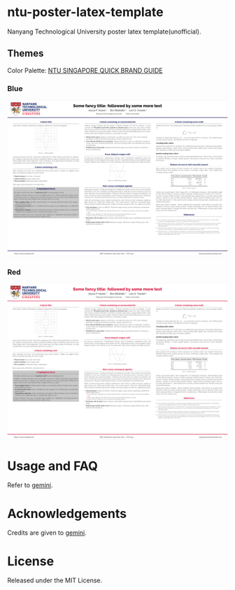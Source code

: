 # ntu-poster-latex-template
Nanyang Technological University poster latex template(unofficial). 

## Themes
Color Palette: [NTU SINGAPORE QUICK BRAND GUIDE](https://www3.ntu.edu.sg/CorpComms2/NTU%20Quick%20Brand%20Guide%202018.pdf)
### Blue
<p align="center">
<a href="https://raw.githubusercontent.com/tao-bai/ntu-poster-latex-template/main/assets/ntu-poster-blue.pdf">
<img src="https://raw.githubusercontent.com/tao-bai/ntu-poster-latex-template/main/assets/blue-poster.png">
</a>
</p>

### Red
<p align="center">
<a href="https://raw.githubusercontent.com/tao-bai/ntu-poster-latex-template/main/assets/ntu-poster-red.pdf">
<img src="https://raw.githubusercontent.com/tao-bai/ntu-poster-latex-template/main/assets/red-poster.png">
</a>
</p>

# Usage and FAQ
Refer to [gemini](https://github.com/anishathalye/gemini).

# Acknowledgements
Credits are given to [gemini](https://github.com/anishathalye/gemini).

# License
Released under the MIT License.